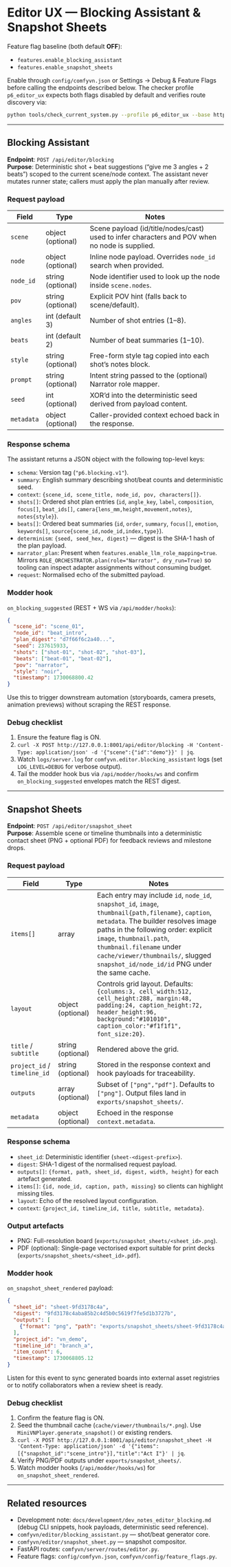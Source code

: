 # Editor UX — Blocking Assistant & Snapshot Sheets

Feature flag baseline (both default **OFF**):

- `features.enable_blocking_assistant`
- `features.enable_snapshot_sheets`

Enable through `config/comfyvn.json` or Settings → Debug & Feature Flags before calling the endpoints described below. The checker profile `p6_editor_ux` expects both flags disabled by default and verifies route discovery via:

```bash
python tools/check_current_system.py --profile p6_editor_ux --base http://127.0.0.1:8001
```

---

## Blocking Assistant

**Endpoint**: `POST /api/editor/blocking`  
**Purpose**: Deterministic shot + beat suggestions (“give me 3 angles + 2 beats”) scoped to the current scene/node context. The assistant never mutates runner state; callers must apply the plan manually after review.

### Request payload

| Field | Type | Notes |
|-------|------|-------|
| `scene` | object (optional) | Scene payload (id/title/nodes/cast) used to infer characters and POV when no node is supplied. |
| `node` | object (optional) | Inline node payload. Overrides `node_id` search when provided. |
| `node_id` | string (optional) | Node identifier used to look up the node inside `scene.nodes`. |
| `pov` | string (optional) | Explicit POV hint (falls back to scene/default). |
| `angles` | int (default 3) | Number of shot entries (1–8). |
| `beats` | int (default 2) | Number of beat summaries (1–10). |
| `style` | string (optional) | Free-form style tag copied into each shot’s notes block. |
| `prompt` | string (optional) | Intent string passed to the (optional) Narrator role mapper. |
| `seed` | int (optional) | XOR’d into the deterministic seed derived from payload content. |
| `metadata` | object (optional) | Caller-provided context echoed back in the response. |

### Response schema

The assistant returns a JSON object with the following top-level keys:

- `schema`: Version tag (`"p6.blocking.v1"`).
- `summary`: English summary describing shot/beat counts and deterministic seed.
- `context`: `{scene_id, scene_title, node_id, pov, characters[]}`.
- `shots[]`: Ordered shot plan entries (`id`, `angle_key`, `label`, `composition`, `focus[]`, `beat_ids[]`, `camera{lens_mm,height,movement,notes}`, `notes{style}`).
- `beats[]`: Ordered beat summaries (`id`, `order`, `summary`, `focus[]`, `emotion`, `keywords[]`, `source{scene_id,node_id,index,type}`).
- `determinism`: `{seed, seed_hex, digest}` — digest is the SHA-1 hash of the plan payload.
- `narrator_plan`: Present when `features.enable_llm_role_mapping=true`. Mirrors `ROLE_ORCHESTRATOR.plan(role="Narrator", dry_run=True)` so tooling can inspect adapter assignments without consuming budget.
- `request`: Normalised echo of the submitted payload.

### Modder hook

`on_blocking_suggested` (REST + WS via `/api/modder/hooks`):

```json
{
  "scene_id": "scene_01",
  "node_id": "beat_intro",
  "plan_digest": "d7f66f6c2a40...",
  "seed": 237615933,
  "shots": ["shot-01", "shot-02", "shot-03"],
  "beats": ["beat-01", "beat-02"],
  "pov": "narrator",
  "style": "noir",
  "timestamp": 1730068800.42
}
```

Use this to trigger downstream automation (storyboards, camera presets, animation previews) without scraping the REST response.

### Debug checklist

1. Ensure the feature flag is ON.
2. `curl -X POST http://127.0.0.1:8001/api/editor/blocking -H 'Content-Type: application/json' -d '{"scene":{"id":"demo"}}' | jq`.
3. Watch `logs/server.log` for `comfyvn.editor.blocking_assistant` logs (set `LOG_LEVEL=DEBUG` for verbose output).
4. Tail the modder hook bus via `/api/modder/hooks/ws` and confirm `on_blocking_suggested` envelopes match the REST digest.

---

## Snapshot Sheets

**Endpoint**: `POST /api/editor/snapshot_sheet`  
**Purpose**: Assemble scene or timeline thumbnails into a deterministic contact sheet (PNG + optional PDF) for feedback reviews and milestone drops.

### Request payload

| Field | Type | Notes |
|-------|------|-------|
| `items[]` | array | Each entry may include `id`, `node_id`, `snapshot_id`, `image`, `thumbnail{path,filename}`, `caption`, `metadata`. The builder resolves image paths in the following order: explicit `image`, `thumbnail.path`, `thumbnail.filename` under `cache/viewer/thumbnails/`, slugged `snapshot_id/node_id/id` PNG under the same cache. |
| `layout` | object (optional) | Controls grid layout. Defaults: `{columns:3, cell_width:512, cell_height:288, margin:48, padding:24, caption_height:72, header_height:96, background:"#101010", caption_color:"#f1f1f1", font_size:20}`. |
| `title` / `subtitle` | string (optional) | Rendered above the grid. |
| `project_id` / `timeline_id` | string (optional) | Stored in the response context and hook payloads for traceability. |
| `outputs` | array (optional) | Subset of `["png","pdf"]`. Defaults to `["png"]`. Output files land in `exports/snapshot_sheets/`. |
| `metadata` | object (optional) | Echoed in the response `context.metadata`. |

### Response schema

- `sheet_id`: Deterministic identifier (`sheet-<digest-prefix>`).
- `digest`: SHA-1 digest of the normalised request payload.
- `outputs[]`: `{format, path, sheet_id, digest, width, height}` for each artefact generated.
- `items[]`: `{id, node_id, caption, path, missing}` so clients can highlight missing tiles.
- `layout`: Echo of the resolved layout configuration.
- `context`: `{project_id, timeline_id, title, subtitle, metadata}`.

### Output artefacts

- PNG: Full-resolution board (`exports/snapshot_sheets/<sheet_id>.png`).
- PDF (optional): Single-page vectorised export suitable for print decks (`exports/snapshot_sheets/<sheet_id>.pdf`).

### Modder hook

`on_snapshot_sheet_rendered` payload:

```json
{
  "sheet_id": "sheet-9fd3178c4a",
  "digest": "9fd3178c4aba85b2c4d5b0c5619f7fe5d1b3727b",
  "outputs": [
    {"format": "png", "path": "exports/snapshot_sheets/sheet-9fd3178c4a.png", "width": 2048, "height": 1536}
  ],
  "project_id": "vn_demo",
  "timeline_id": "branch_a",
  "item_count": 6,
  "timestamp": 1730068805.12
}
```

Listen for this event to sync generated boards into external asset registries or to notify collaborators when a review sheet is ready.

### Debug checklist

1. Confirm the feature flag is ON.
2. Seed the thumbnail cache (`cache/viewer/thumbnails/*.png`). Use `MiniVNPlayer.generate_snapshot()` or existing renders.
3. `curl -X POST http://127.0.0.1:8001/api/editor/snapshot_sheet -H 'Content-Type: application/json' -d '{"items":[{"snapshot_id":"scene_intro"}],"title":"Act I"}' | jq`.
4. Verify PNG/PDF outputs under `exports/snapshot_sheets/`.
5. Watch modder hooks (`/api/modder/hooks/ws`) for `on_snapshot_sheet_rendered`.

---

## Related resources

- Development note: `docs/development/dev_notes_editor_blocking.md` (debug CLI snippets, hook payloads, deterministic seed reference).
- `comfyvn/editor/blocking_assistant.py` — shot/beat generator core.
- `comfyvn/editor/snapshot_sheet.py` — snapshot compositor.
- FastAPI routes: `comfyvn/server/routes/editor.py`.
- Feature flags: `config/comfyvn.json`, `comfyvn/config/feature_flags.py`.
